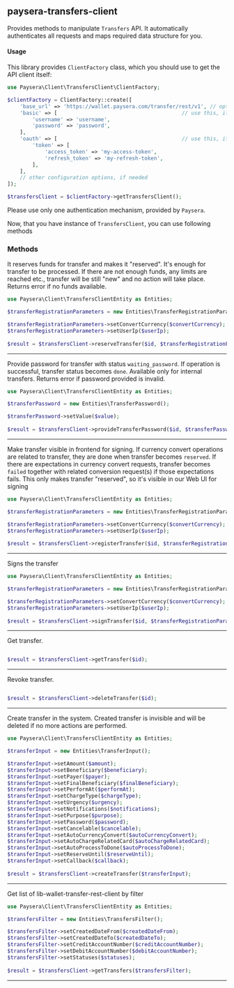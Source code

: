 
## paysera-transfers-client

Provides methods to manipulate `Transfers` API.
It automatically authenticates all requests and maps required data structure for you.

#### Usage

This library provides `ClientFactory` class, which you should use to get the API client itself:

```php
use Paysera\Client\TransfersClient\ClientFactory;

$clientFactory = ClientFactory::create([
    'base_url' => 'https://wallet.paysera.com/transfer/rest/v1', // optional, in case you need a custom one.
    'basic' => [                                        // use this, it API requires Basic authentication.
        'username' => 'username',
        'password' => 'password',
    ],
    'oauth' => [                                        // use this, it API requires OAuth v2 authentication.
        'token' => [
            'access_token' => 'my-access-token',
            'refresh_token' => 'my-refresh-token',
        ],
    ],
    // other configuration options, if needed
]);

$transfersClient = $clientFactory->getTransfersClient();
```

Please use only one authentication mechanism, provided by `Paysera`.

Now, that you have instance of `TransfersClient`, you can use following methods
### Methods

    
It reserves funds for transfer and makes it &quot;reserved&quot;. It&#039;s enough for transfer to be processed. If there are not enough funds, any limits are reached etc., transfer will be still &quot;new&quot; and no action will take place. Returns error if no funds available.


```php
use Paysera\Client\TransfersClientEntity as Entities;

$transferRegistrationParameters = new Entities\TransferRegistrationParameters();

$transferRegistrationParameters->setConvertCurrency($convertCurrency);
$transferRegistrationParameters->setUserIp($userIp);
    
$result = $transfersClient->reserveTransfer($id, $transferRegistrationParameters);
```
---


Provide password for transfer with status `waiting_password`. If operation is successful, transfer status becomes `done`. Available only for internal transfers. Returns error if password provided is invalid.


```php
use Paysera\Client\TransfersClientEntity as Entities;

$transferPassword = new Entities\TransferPassword();

$transferPassword->setValue($value);
    
$result = $transfersClient->provideTransferPassword($id, $transferPassword);
```
---


Make transfer visible in frontend for signing. If currency convert operations are related to transfer, they are done when transfer becomes `reserved`. If there are expectations in currency convert requests, transfer becomes `failed` together with related conversion request(s) if those expectations fails. This only makes transfer &quot;reserved&quot;, so it&#039;s visible in our Web UI for signing


```php
use Paysera\Client\TransfersClientEntity as Entities;

$transferRegistrationParameters = new Entities\TransferRegistrationParameters();

$transferRegistrationParameters->setConvertCurrency($convertCurrency);
$transferRegistrationParameters->setUserIp($userIp);
    
$result = $transfersClient->registerTransfer($id, $transferRegistrationParameters);
```
---


Signs the transfer


```php
use Paysera\Client\TransfersClientEntity as Entities;

$transferRegistrationParameters = new Entities\TransferRegistrationParameters();

$transferRegistrationParameters->setConvertCurrency($convertCurrency);
$transferRegistrationParameters->setUserIp($userIp);
    
$result = $transfersClient->signTransfer($id, $transferRegistrationParameters);
```
---


Get transfer.


```php

$result = $transfersClient->getTransfer($id);
```
---

Revoke transfer.


```php

$result = $transfersClient->deleteTransfer($id);
```
---


Create transfer in the system. Created transfer is invisible and will be deleted if no more actions are performed.



```php
use Paysera\Client\TransfersClientEntity as Entities;

$transferInput = new Entities\TransferInput();

$transferInput->setAmount($amount);
$transferInput->setBeneficiary($beneficiary);
$transferInput->setPayer($payer);
$transferInput->setFinalBeneficiary($finalBeneficiary);
$transferInput->setPerformAt($performAt);
$transferInput->setChargeType($chargeType);
$transferInput->setUrgency($urgency);
$transferInput->setNotifications($notifications);
$transferInput->setPurpose($purpose);
$transferInput->setPassword($password);
$transferInput->setCancelable($cancelable);
$transferInput->setAutoCurrencyConvert($autoCurrencyConvert);
$transferInput->setAutoChargeRelatedCard($autoChargeRelatedCard);
$transferInput->setAutoProcessToDone($autoProcessToDone);
$transferInput->setReserveUntil($reserveUntil);
$transferInput->setCallback($callback);
    
$result = $transfersClient->createTransfer($transferInput);
```
---

Get list of lib-wallet-transfer-rest-client by filter


```php
use Paysera\Client\TransfersClientEntity as Entities;

$transfersFilter = new Entities\TransfersFilter();

$transfersFilter->setCreatedDateFrom($createdDateFrom);
$transfersFilter->setCreatedDateTo($createdDateTo);
$transfersFilter->setCreditAccountNumber($creditAccountNumber);
$transfersFilter->setDebitAccountNumber($debitAccountNumber);
$transfersFilter->setStatuses($statuses);
    
$result = $transfersClient->getTransfers($transfersFilter);
```
---

